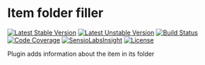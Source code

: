 # Item folder filler #

[![Latest Stable Version](https://poser.pugx.org/anime-db/item-folder-filler-bundle/v/stable.png)](https://packagist.org/packages/anime-db/item-folder-filler-bundle)
[![Latest Unstable Version](https://poser.pugx.org/anime-db/item-folder-filler-bundle/v/unstable.png)](https://packagist.org/packages/anime-db/item-folder-filler-bundle)
[![Build Status](https://travis-ci.org/anime-db/item-folder-filler-bundle.svg?branch=develop)](https://travis-ci.org/anime-db/item-folder-filler-bundle)
[![Code Coverage](https://scrutinizer-ci.com/g/anime-db/item-folder-filler-bundle/badges/coverage.png?b=master)](https://scrutinizer-ci.com/g/anime-db/item-folder-filler-bundle/?branch=master)
[![SensioLabsInsight](https://insight.sensiolabs.com/projects/e882b117-c273-4c6c-92b2-51ec75755bb4/mini.png)](https://insight.sensiolabs.com/projects/e882b117-c273-4c6c-92b2-51ec75755bb4)
[![License](https://poser.pugx.org/anime-db/item-folder-filler-bundle/license.png)](https://packagist.org/packages/anime-db/item-folder-filler-bundle)


Plugin adds information about the item in its folder
